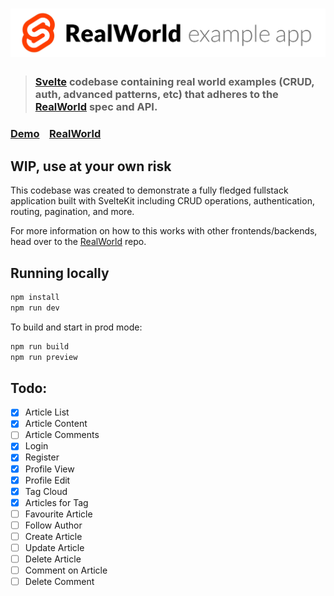 # ![RealWorld Example App](logo.png)

> ### [Svelte](https://github.com/sveltejs/svelte) codebase containing real world examples (CRUD, auth, advanced patterns, etc) that adheres to the [RealWorld](https://github.com/gothinkster/realworld) spec and API.

### [Demo](https://realworld.svelte.dev)&nbsp;&nbsp;&nbsp;&nbsp;[RealWorld](https://github.com/gothinkster/realworld)

## WIP, use at your own risk

This codebase was created to demonstrate a fully fledged fullstack application built with SvelteKit including CRUD operations, authentication, routing, pagination, and more.

For more information on how to this works with other frontends/backends, head over to the [RealWorld](https://github.com/gothinkster/realworld) repo.

## Running locally

```bash
npm install
npm run dev
```

To build and start in prod mode:

```bash
npm run build
npm run preview
```
## Todo:

- [X] Article List
- [X] Article Content
- [ ] Article Comments
- [X] Login
- [X] Register
- [X] Profile View
- [X] Profile Edit
- [X] Tag Cloud
- [X] Articles for Tag
- [ ] Favourite Article
- [ ] Follow Author
- [ ] Create Article
- [ ] Update Article
- [ ] Delete Article
- [ ] Comment on Article
- [ ] Delete Comment
